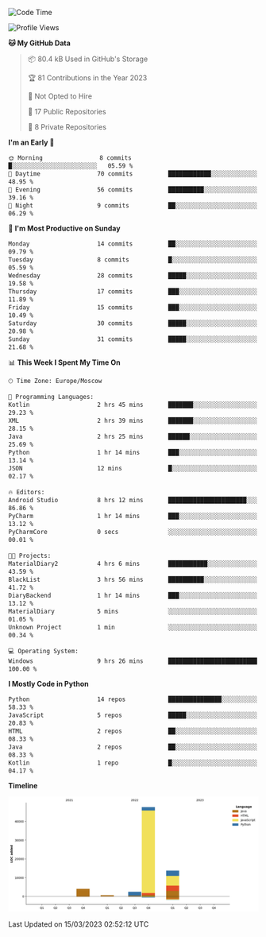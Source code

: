 <!--START_SECTION:waka-->
![Code Time](http://img.shields.io/badge/Code%20Time-44%20hrs%2031%20mins-blue)

![Profile Views](http://img.shields.io/badge/Profile%20Views-0-blue)

**🐱 My GitHub Data** 

> 📦 80.4 kB Used in GitHub's Storage 
 > 
> 🏆 81 Contributions in the Year 2023
 > 
> 🚫 Not Opted to Hire
 > 
> 📜 17 Public Repositories 
 > 
> 🔑 8 Private Repositories 
 > 
**I'm an Early 🐤** 

```text
🌞 Morning                8 commits           █░░░░░░░░░░░░░░░░░░░░░░░░   05.59 % 
🌆 Daytime                70 commits          ████████████░░░░░░░░░░░░░   48.95 % 
🌃 Evening                56 commits          ██████████░░░░░░░░░░░░░░░   39.16 % 
🌙 Night                  9 commits           ██░░░░░░░░░░░░░░░░░░░░░░░   06.29 % 
```
📅 **I'm Most Productive on Sunday** 

```text
Monday                   14 commits          ██░░░░░░░░░░░░░░░░░░░░░░░   09.79 % 
Tuesday                  8 commits           █░░░░░░░░░░░░░░░░░░░░░░░░   05.59 % 
Wednesday                28 commits          █████░░░░░░░░░░░░░░░░░░░░   19.58 % 
Thursday                 17 commits          ███░░░░░░░░░░░░░░░░░░░░░░   11.89 % 
Friday                   15 commits          ███░░░░░░░░░░░░░░░░░░░░░░   10.49 % 
Saturday                 30 commits          █████░░░░░░░░░░░░░░░░░░░░   20.98 % 
Sunday                   31 commits          █████░░░░░░░░░░░░░░░░░░░░   21.68 % 
```


📊 **This Week I Spent My Time On** 

```text
🕑︎ Time Zone: Europe/Moscow

💬 Programming Languages: 
Kotlin                   2 hrs 45 mins       ███████░░░░░░░░░░░░░░░░░░   29.23 % 
XML                      2 hrs 39 mins       ███████░░░░░░░░░░░░░░░░░░   28.15 % 
Java                     2 hrs 25 mins       ██████░░░░░░░░░░░░░░░░░░░   25.69 % 
Python                   1 hr 14 mins        ███░░░░░░░░░░░░░░░░░░░░░░   13.14 % 
JSON                     12 mins             █░░░░░░░░░░░░░░░░░░░░░░░░   02.17 % 

🔥 Editors: 
Android Studio           8 hrs 12 mins       ██████████████████████░░░   86.86 % 
PyCharm                  1 hr 14 mins        ███░░░░░░░░░░░░░░░░░░░░░░   13.12 % 
PyCharmCore              0 secs              ░░░░░░░░░░░░░░░░░░░░░░░░░   00.01 % 

🐱‍💻 Projects: 
MaterialDiary2           4 hrs 6 mins        ███████████░░░░░░░░░░░░░░   43.59 % 
BlackList                3 hrs 56 mins       ██████████░░░░░░░░░░░░░░░   41.72 % 
DiaryBackend             1 hr 14 mins        ███░░░░░░░░░░░░░░░░░░░░░░   13.12 % 
MaterialDiary            5 mins              ░░░░░░░░░░░░░░░░░░░░░░░░░   01.05 % 
Unknown Project          1 min               ░░░░░░░░░░░░░░░░░░░░░░░░░   00.34 % 

💻 Operating System: 
Windows                  9 hrs 26 mins       █████████████████████████   100.00 % 
```

**I Mostly Code in Python** 

```text
Python                   14 repos            ███████████████░░░░░░░░░░   58.33 % 
JavaScript               5 repos             █████░░░░░░░░░░░░░░░░░░░░   20.83 % 
HTML                     2 repos             ██░░░░░░░░░░░░░░░░░░░░░░░   08.33 % 
Java                     2 repos             ██░░░░░░░░░░░░░░░░░░░░░░░   08.33 % 
Kotlin                   1 repo              █░░░░░░░░░░░░░░░░░░░░░░░░   04.17 % 
```



**Timeline**

![Lines of Code chart](https://raw.githubusercontent.com/Adlemex/Adlemex/main/assets/bar_graph.png)


 Last Updated on 15/03/2023 02:52:12 UTC
<!--END_SECTION:waka-->
